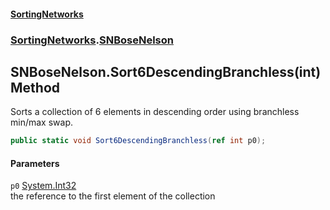 #### [SortingNetworks](./index.md 'index')
### [SortingNetworks](./SortingNetworks.md 'SortingNetworks').[SNBoseNelson](./SortingNetworks-SNBoseNelson.md 'SortingNetworks.SNBoseNelson')
## SNBoseNelson.Sort6DescendingBranchless(int) Method
Sorts a collection of 6 elements in descending order using branchless min/max swap.  
```csharp
public static void Sort6DescendingBranchless(ref int p0);
```
#### Parameters
<a name='SortingNetworks-SNBoseNelson-Sort6DescendingBranchless(int)-p0'></a>
`p0` [System.Int32](https://docs.microsoft.com/en-us/dotnet/api/System.Int32 'System.Int32')  
the reference to the first element of the collection  
  
